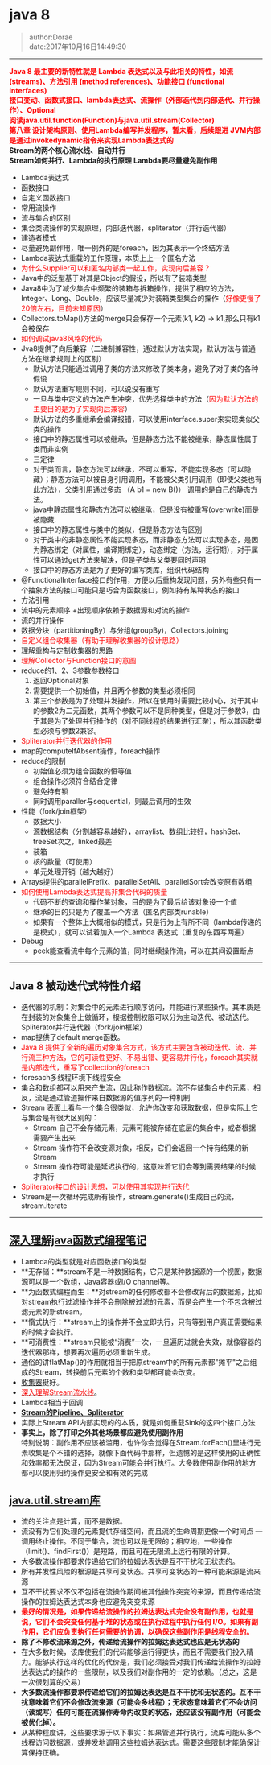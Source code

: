 # java 8
>author:Dorae  
>date:2017年10月16日14:49:30

----

**<font color="red">Java 8 最主要的新特性就是 Lambda 表达式以及与此相关的特性，如流 (streams)、方法引用 (method references)、功能接口 (functional interfaces)</font>**  
**<font color="red">接口变动、函数式接口、lambda表达式、流操作（外部迭代到内部迭代、并行操作）、Optional</font>**  
**<font color="red">阅读java.util.function(Function)与java.util.stream(Collector)</font>**  
**<font color="red">第八章 设计架构原则、使用Lambda编写并发程序，暂未看，后续跟进</font>**
**<font color="red">JVM内部是通过invokedynamic指令来实现Lambda表达式的</font>**  
**Stream的两个核心流水线、自动并行**  
**Stream如何并行、Lambda的执行原理**
**Lambda要尽量避免副作用**

+ Lambda表达式
+ 函数接口
+ 自定义函数接口
+ 常用流操作
+ 流与集合的区别
+ 集合类流操作的实现原理，内部迭代器，spliterator（并行迭代器）
+ 建造者模式
+ 尽量避免副作用，唯一例外的是foreach，因为其表示一个终结方法
+ Lambda表达式重载的工作原理，本质上上一个匿名方法
+ <font color="red">为什么Supplier<T>可以和匿名内部类一起工作，实现向后兼容？</font>
+ Java中的泛型基于对其是Object的假设，所以有了装箱类型
+ Java8中为了减少集合中频繁的装箱与拆箱操作，提供了相应的方法，Integer、Long、Double，应该尽量减少对装箱类型集合的操作（<font color="red">好像更慢了20倍左右，目前未知原因</font>）
+ Collectors.toMap()方法的merge只会保存一个元素(k1, k2) -> k1,那么只有k1会被保存
+ <font color="red">如何调试java8风格的代码</font>
+ Jva8提供了向后兼容（二进制兼容性，通过默认方法实现，默认方法与普通方法在继承规则上的区别）
	+ 默认方法只能通过调用子类的方法来修改子类本身，避免了对子类的各种假设
	+ 默认方法重写规则不同，可以说没有重写
	+ 一旦与类中定义的方法产生冲突，优先选择类中的方法（<font color="red">因为默认方法的主要目的是为了实现向后兼容</font>）
	+ 默认方法的多重继承会编译报错，可以使用interface.super来实现类似父类的操作
	+ 接口中的静态属性可以被继承，但是静态方法不能被继承，静态属性属于类而非实例
	+ 三定律
	+ 对于类而言，静态方法可以继承，不可以重写，不能实现多态（可以隐藏）；静态方法可以被自身引用调用，不能被父类引用调用（即使父类也有此方法），父类引用通过多态 （A b1 = new B()） 调用的是自己的静态方法。
	+ java中静态属性和静态方法可以被继承，但是没有被重写(overwrite)而是被隐藏. 
	+ 接口中的静态属性与类中的类似，但是静态方法有区别
	+ 对于类中的非静态属性不能实现多态，而非静态方法可以实现多态，是因为静态绑定（对属性，编译期绑定），动态绑定（方法，运行期），对于属性可以通过get方法来解决，但是子类与父类要同时声明
	+ 接口中的静态方法是为了更好的编写类库，组织代码结构
+ @FunctionalInterface接口的作用，方便以后重构发现问题，另外有些只有一个抽象方法的接口可能只是巧合为函数接口，例如持有某种状态的接口
+ 方法引用
+ 流中的元素顺序
	+出现顺序依赖于数据源和对流的操作 
+ 流的并行操作
+ 数据分块（partitioningBy）与分组(groupBy)，Collectors.joining
+ <font color="red">自定义组合收集器（有助于理解收集器的设计思路）</font>
+ 理解重构与定制收集器的思路
+ <font color="red">理解Collector与Function接口的意图</font>
+ reduce的1、2、3参数参数接口
	1. 返回Optional对象
	2. 需要提供一个初始值，并且两个参数的类型必须相同
	3. 第三个参数是为了处理并发操作，所以在使用时需要比较小心，对于其中的参数2为二元函数，其两个参数可以不是同种类型，但是对于参数3，由于其是为了处理并行操作的（对不同线程的结果进行汇聚），所以其函数类型必须与参数2兼容。
+ <font color="red">Spliterator并行迭代器的作用</font>
+ map的computeIfAbsent操作，foreach操作
+ reduce的限制
	+ 初始值必须为组合函数的恒等值
	+ 组合操作必须符合结合定律
	+ 避免持有锁
	+ 同时调用paraller与sequential，则最后调用的生效
+ 性能（fork/join框架）
	+ 数据大小
	+ 源数据结构（分割越容易越好），arraylist、数组比较好，hashSet、treeSet次之，linked最差
	+ 装箱
	+ 核的数量（可使用）
	+ 单元处理开销（越大越好）
+ Arrays提供的parallelPrefix、parallelSetAll、parallelSort会改变原有数组
+ <font color="red">如何使用Lambda表达式提高非集合代码的质量</font>
	+ 代码不断的查询和操作某对象，目的是为了最后给该对象设一个值
	+ 继承的目的只是为了覆盖一个方法（匿名内部类runable）
	+ 如果有一个整体上大概相似的模式，只是行为上有所不同（lambda传递的是模式），就可以试着加入一个Lambda 表达式（重复的东西写两遍）
+ Debug
	+ peek能查看流中每个元素的值，同时继续操作流，可以在其间设置断点

----

## Java 8 被动迭代式特性介绍

+ 迭代器的机制：对集合中的元素进行顺序访问，并能进行某些操作。其本质是在封装的对象集合上做循环，根据控制权限可以分为主动迭代、被动迭代。Spliterator并行迭代器（fork/join框架）
+ map提供了default merge函数。
+ <font color="red">Java 8 提供了全新的遍历对象集合方式，该方式主要包含被动迭代、流、并行流三种方法，它的可读性更好、不易出错、更容易并行化，foreach其实就是内部迭代，重写了collection的foreach</font>
+ foresach多线程环境下线程安全
+ 集合和数组都可以用来产生流，因此称作数据流。流不存储集合中的元素，相反，流是通过管道操作来自数据源的值序列的一种机制
+ Stream 表面上看与一个集合很类似，允许你改变和获取数据，但是实际上它与集合是有很大区别的：
	+ Stream 自己不会存储元素，元素可能被存储在底层的集合中，或者根据需要产生出来
	+ Stream 操作符不会改变源对象，相反，它们会返回一个持有结果的新 Stream
	+ Stream 操作符可能是延迟执行的，这意味着它们会等到需要结果的时候才执行
+ <font color="red">Spliterator接口的设计思想，可以使用其实现并行迭代</font>
+ Stream是一次循环完成所有操作，stream.generate()生成自己的流，stream.iterate

----

## [深入理解java函数式编程笔记](http://www.cnblogs.com/CarpenterLee/p/5936664.html)

+ Lambda的类型就是对应函数接口的类型
+ **无存储：**stream不是一种数据结构，它只是某种数据源的一个视图，数据源可以是一个数组，Java容器或I/O channel等。
+ **为函数式编程而生：**对stream的任何修改都不会修改背后的数据源，比如对stream执行过滤操作并不会删除被过滤的元素，而是会产生一个不包含被过滤元素的新stream。
+ **惰式执行：**stream上的操作并不会立即执行，只有等到用户真正需要结果的时候才会执行。
+ **可消费性：**stream只能被“消费”一次，一旦遍历过就会失效，就像容器的迭代器那样，想要再次遍历必须重新生成。
+ 通俗的讲flatMap()的作用就相当于把原stream中的所有元素都"摊平"之后组成的Stream，转换前后元素的个数和类型都可能会改变。
+ [收集器](http://www.cnblogs.com/CarpenterLee/p/6550212.html)挺好。
+ [<font color="red">深入理解Stream流水线</font>](http://www.cnblogs.com/CarpenterLee/p/6637118.html)。
+ Lambda相当于回调
+ **[Stream的Pipeline、Spliterator](http://www.cnblogs.com/CarpenterLee/p/6637118.html)**
+ 实际上Stream API内部实现的的本质，就是如何重载Sink的这四个接口方法
+ **事实上，除了打印之外其他场景都应避免使用副作用**  
特别说明：副作用不应该被滥用，也许你会觉得在Stream.forEach()里进行元素收集是个不错的选择，就像下面代码中那样，但遗憾的是这样使用的正确性和效率都无法保证，因为Stream可能会并行执行。大多数使用副作用的地方都可以使用归约操作更安全和有效的完成

## [java.util.stream库](https://www.ibm.com/developerworks/cn/java/j-java-streams-1-brian-goetz/index.html?ca=drs-)

+ 流的关注点是计算，而不是数据。
+ 流没有为它们处理的元素提供存储空间，而且流的生命周期更像一个时间点 — 调用终止操作。不同于集合，流也可以是无限的；相应地，一些操作（limit()、findFirst()）是短路，而且可在无限流上运行有限的计算。
+ 大多数流操作都要求传递给它们的拉姆达表达是互不干扰和无状态的。
+ 所有并发性风险的根源是共享可变状态。共享可变状态的一种可能来源是流来源
+ 互不干扰要求不仅不包括在流操作期间被其他操作突变的来源，而且传递给流操作的拉姆达表达式本身也应避免突变来源
+ **<font color="red">最好的情况是，如果传递给流操作的拉姆达表达式完全没有副作用，也就是说，它们不会突变任何基于堆的状态或在执行过程中执行任何 I/O。如果有副作用，它们应负责执行任何需要的协调，以确保这些副作用是线程安全的。</font>**
+ **除了不修改流来源之外，传递给流操作的拉姆达表达式也应是无状态的**
+ 在大多数时候，该库使我们的代码能够运行得更快，而且不需要我们投入精力。能够执行这样的优化的代价是，我们必须接受对我们传递给流操作的拉姆达表达式的操作的一些限制，以及我们对副作用的一定的依赖。（总之，这是一次很划算的交易）
+ **大多数流操作都要求传递给它们的拉姆达表达是互不干扰和无状态的。互不干扰意味着它们不会修改流来源（可能会多线程）；无状态意味着它们不会访问（读或写）任何可能在流操作寿命内改变的状态，还应该没有副作用（可能会被优化掉）。**
+ 从某种程度讲，这些要求源于以下事实：如果管道并行执行，流库可能从多个线程访问数据源，或并发地调用这些拉姆达表达式。需要这些限制才能确保计算保持正确。